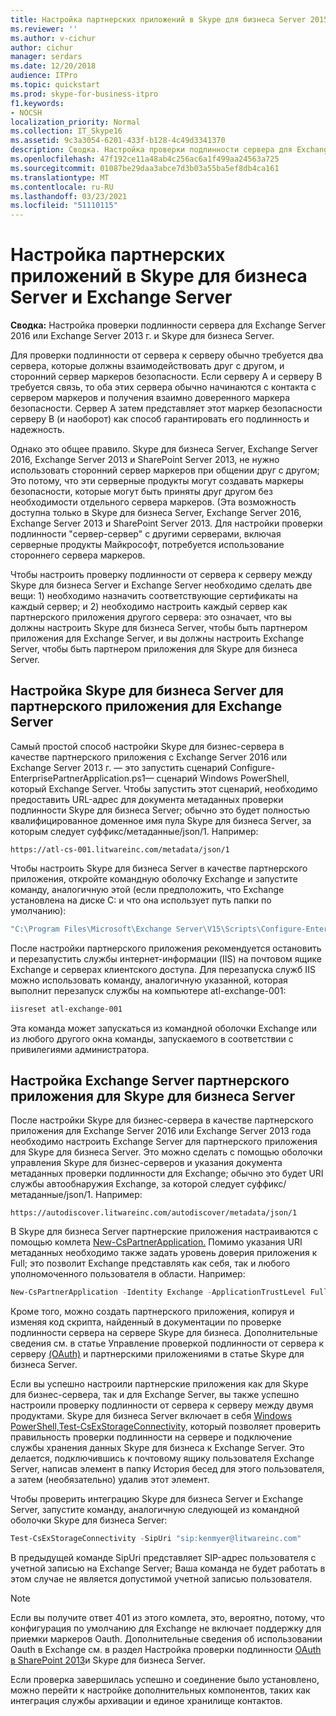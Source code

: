 ```yaml
---
title: Настройка партнерских приложений в Skype для бизнеса Server 2015 и Exchange Server
ms.reviewer: ''
ms.author: v-cichur
author: cichur
manager: serdars
ms.date: 12/20/2018
audience: ITPro
ms.topic: quickstart
ms.prod: skype-for-business-itpro
f1.keywords:
- NOCSH
localization_priority: Normal
ms.collection: IT_Skype16
ms.assetid: 9c3a3054-6201-433f-b128-4c49d3341370
description: Сводка. Настройка проверки подлинности сервера для Exchange Server 2016 или Exchange Server 2013 г. и Skype для бизнеса Server.
ms.openlocfilehash: 47f192ce11a48ab4c256ac6a1f499aa24563a725
ms.sourcegitcommit: 01087be29daa3abce7d3b03a55ba5ef8db4ca161
ms.translationtype: MT
ms.contentlocale: ru-RU
ms.lasthandoff: 03/23/2021
ms.locfileid: "51110115"
---
```

# <a name="configure-partner-applications-in-skype-for-business-server-and-exchange-server"></a>Настройка партнерских приложений в Skype для бизнеса Server и Exchange Server
 
**Сводка:** Настройка проверки подлинности сервера для Exchange Server 2016 или Exchange Server 2013 г. и Skype для бизнеса Server.
  
Для проверки подлинности от сервера к серверу обычно требуется два сервера, которые должны взаимодействовать друг с другом, и сторонний сервер маркеров безопасности. Если серверу A и серверу B требуется связь, то оба этих сервера обычно начинаются с контакта с сервером маркеров и получения взаимно доверенного маркера безопасности. Сервер A затем представляет этот маркер безопасности серверу B (и наоборот) как способ гарантировать его подлинность и надежность.
  
Однако это общее правило. Skype для бизнеса Server, Exchange Server 2016, Exchange Server 2013 и SharePoint Server 2013, не нужно использовать сторонний сервер маркеров при общении друг с другом; Это потому, что эти серверные продукты могут создавать маркеры безопасности, которые могут быть приняты друг другом без необходимости отдельного сервера маркеров. (Эта возможность доступна только в Skype для бизнеса Server, Exchange Server 2016, Exchange Server 2013 и SharePoint Server 2013. Для настройки проверки подлинности "сервер-сервер" с другими серверами, включая серверные продукты Майкрософт, потребуется использование стороннего сервера маркеров.
  
Чтобы настроить проверку подлинности от сервера к серверу между Skype для бизнеса Server и Exchange Server необходимо сделать две вещи: 1) необходимо назначить соответствующие сертификаты на каждый сервер; и 2) необходимо настроить каждый сервер как партнерского приложения другого сервера: это означает, что вы должны настроить Skype для бизнеса Server, чтобы быть партнером приложения для Exchange Server, и вы должны настроить Exchange Server, чтобы быть партнером приложения для Skype для бизнеса Server.
  
## <a name="configuring-skype-for-business-server-to-be-a-partner-application-for-exchange-server"></a>Настройка Skype для бизнеса Server для партнерского приложения для Exchange Server

Самый простой способ настройки Skype для бизнес-сервера в качестве партнерского приложения с Exchange Server 2016 или Exchange Server 2013 г. — это запустить сценарий Configure-EnterprisePartnerApplication.ps1— сценарий Windows PowerShell, который Exchange Server. Чтобы запустить этот сценарий, необходимо предоставить URL-адрес для документа метаданных проверки подлинности Skype для бизнеса Server; обычно это будет полностью квалифицированное доменное имя пула Skype для бизнеса Server, за которым следует суффикс/метаданные/json/1. Например:
  
```console
https://atl-cs-001.litwareinc.com/metadata/json/1
```

Чтобы настроить Skype для бизнеса Server в качестве партнерского приложения, откройте командную оболочку Exchange и запустите команду, аналогичную этой (если предположить, что Exchange установлена на диске C: и что она использует путь папки по умолчанию):
  
```powershell
"C:\Program Files\Microsoft\Exchange Server\V15\Scripts\Configure-EnterprisePartnerApplication.ps1 -AuthMetaDataUrl 'https://atl-cs-001.litwareinc.com/metadata/json/1' -ApplicationType Lync"
```

После настройки партнерского приложения рекомендуется остановить и перезапустить службы интернет-информации (IIS) на почтовом ящике Exchange и серверах клиентского доступа. Для перезапуска служб IIS можно использовать команду, аналогичную указанной, которая выполнит перезапуск службы на компьютере atl-exchange-001:
  
```powershell
iisreset atl-exchange-001
```

Эта команда может запускаться из командной оболочки Exchange или из любого другого окна команды, запускаемого в соответствии с привилегиями администратора.
  
## <a name="configuring-exchange-server-to-be-a-partner-application-for-skype-for-business-server"></a>Настройка Exchange Server партнерского приложения для Skype для бизнеса Server

После настройки Skype для бизнес-сервера в качестве партнерского приложения для Exchange Server 2016 или Exchange Server 2013 года необходимо настроить Exchange Server для партнерского приложения для Skype для бизнеса Server. Это можно сделать с помощью оболочки управления Skype для бизнес-серверов и указания документа метаданных проверки подлинности для Exchange; обычно это будет URI службы автообнаружия Exchange, за которой следует суффикс/метаданные/json/1. Например:
  
```console
https://autodiscover.litwareinc.com/autodiscover/metadata/json/1
```

В Skype для бизнеса Server партнерские приложения настраиваются с помощью комлета [New-CsPartnerApplication.](/powershell/module/skype/new-cspartnerapplication?view=skype-ps) Помимо указания URI метаданных необходимо также задать уровень доверия приложения к Full; это позволит Exchange представлять как себя, так и любого уполномоченного пользователя в области. Например:
  
```powershell
New-CsPartnerApplication -Identity Exchange -ApplicationTrustLevel Full -MetadataUrl "https://autodiscover.litwareinc.com/autodiscover/metadata/json/1"
```

Кроме того, можно создать партнерского приложения, копируя и изменяя код скрипта, найденный в документации по проверке подлинности сервера на сервере Skype для бизнеса. Дополнительные сведения см. в статье Управление проверкой подлинности от сервера к серверу [(OAuth)](../../manage/authentication/server-to-server-and-partner-applications.md) и партнерскими приложениями в статье Skype для бизнеса Server.
  
Если вы успешно настроили партнерские приложения как для Skype для бизнес-сервера, так и для Exchange Server, вы также успешно настроили проверку подлинности от сервера к серверу между двумя продуктами. Skype для бизнеса Server включает в себя [Windows PowerShell,Test-CsExStorageConnectivity,](/powershell/module/skype/test-csexstorageconnectivity?view=skype-ps) который позволяет проверить правильность проверки подлинности на сервере и подключение службы хранения данных Skype для бизнеса к Exchange Server. Это делается, подключившись к почтовому ящику пользователя Exchange Server, написав элемент в папку История бесед для этого пользователя, а затем (необязательно) удалив этот элемент.
  
Чтобы проверить интеграцию Skype для бизнеса Server и Exchange Server, запустите команду, аналогичную следующей из командной оболочки Skype для бизнеса Server:
  
```powershell
Test-CsExStorageConnectivity -SipUri "sip:kenmyer@litwareinc.com"
```

В предыдущей команде SipUri представляет SIP-адрес пользователя с учетной записью на Exchange Server; Ваша команда не будет работать в этом случае не является допустимой учетной записью пользователя.
  
> [!NOTE]
> Если вы получите ответ 401 из этого комлета, это, вероятно, потому, что конфигурация по умолчанию для Exchange не включает поддержку для приемки маркеров Oauth. Дополнительные сведения об использовании Oauth в Exchange см. в раздел Настройка проверки подлинности [OAuth в SharePoint 2013](/exchange/configure-oauth-authentication-with-sharepoint-2013-and-lync-2013-exchange-2013-help)и Skype для бизнеса Server. 
  
Если проверка завершилась успешно и соединение было установлено, можно перейти к настройке дополнительных компонентов, таких как интеграция службы архивации и единое хранилище контактов.